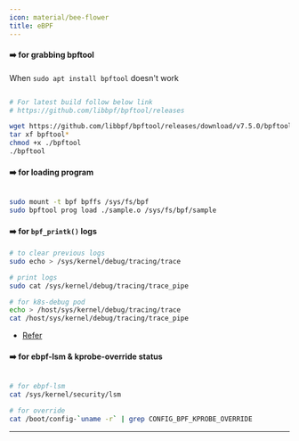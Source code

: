 ```yaml
---
icon: material/bee-flower
title: eBPF
---
```


#### :arrow_right: for grabbing bpftool

When `sudo apt install bpftool` doesn't work 

```bash linenums="1"

# For latest build follow below link
# https://github.com/libbpf/bpftool/releases

wget https://github.com/libbpf/bpftool/releases/download/v7.5.0/bpftool-v7.5.0-amd64.tar.gz
tar xf bpftool*
chmod +x ./bpftool
./bpftool

```


#### :arrow_right: for loading program

```bash linenums="1"

sudo mount -t bpf bpffs /sys/fs/bpf
sudo bpftool prog load ./sample.o /sys/fs/bpf/sample

```


#### :arrow_right: for `bpf_printk()` logs

```bash linenums="1"
# to clear previous logs
sudo echo > /sys/kernel/debug/tracing/trace

# print logs
sudo cat /sys/kernel/debug/tracing/trace_pipe

# for k8s-debug pod
echo > /host/sys/kernel/debug/tracing/trace
cat /host/sys/kernel/debug/tracing/trace_pipe

```

- [Refer](https://unix.stackexchange.com/questions/747990/how-to-clear-the-sys-kernel-debug-tracing-trace-pipe-quickly)


#### :arrow_right: for ebpf-lsm & kprobe-override status

```bash linenums="1"

# for ebpf-lsm
cat /sys/kernel/security/lsm

# for override
cat /boot/config-`uname -r` | grep CONFIG_BPF_KPROBE_OVERRIDE

```

---
